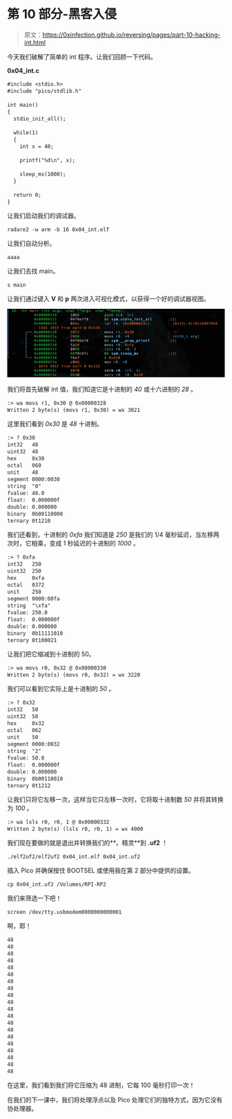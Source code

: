 # 第 10 部分-黑客入侵

> 原文：<https://0xinfection.github.io/reversing/pages/part-10-hacking-int.html>

今天我们破解了简单的 int 程序。让我们回顾一下代码。

**0x04_int.c**

```
#include <stdio.h>
#include "pico/stdlib.h"

int main() 
{
  stdio_init_all();

  while(1) 
  {
    int x = 40; 

    printf("%d\n", x); 

    sleep_ms(1000);
  }

  return 0;
}

```

让我们启动我们的调试器。

```
radare2 -w arm -b 16 0x04_int.elf

```

让我们自动分析。

```
aaaa

```

让我们去找 main。

```
s main

```

让我们通过键入 **V** 和 **p** 两次进入可视化模式，以获得一个好的调试器视图。

![](img/c3edabcb9cc7897160a5929462716191.png)

我们将首先破解 int 值，我们知道它是十进制的 *40* 或十六进制的 *28* 。

```
:> wa movs r1, 0x30 @ 0x00000328
Written 2 byte(s) (movs r1, 0x30) = wx 3021

```

这里我们看到 *0x30* 是 *48* 十进制。

```
:> ? 0x30
int32   48
uint32  48
hex     0x30
octal   060
unit    48
segment 0000:0030
string  "0"
fvalue: 48.0
float:  0.000000f
double: 0.000000
binary  0b00110000
ternary 0t1210

```

我们还看到，十进制的 *0xfa* 我们知道是 *250* 是我们的 1/4 毫秒延迟，当左移两次时，它相乘，变成 1 秒延迟的十进制的 *1000* 。

```
:> ? 0xfa
int32   250
uint32  250
hex     0xfa
octal   0372
unit    250
segment 0000:00fa
string  "\xfa"
fvalue: 250.0
float:  0.000000f
double: 0.000000
binary  0b11111010
ternary 0t100021

```

让我们把它缩减到十进制的 50。

```
:> wa movs r0, 0x32 @ 0x00000330
Written 2 byte(s) (movs r0, 0x32) = wx 3220

```

我们可以看到它实际上是十进制的 *50* 。

```
:> ? 0x32
int32   50
uint32  50
hex     0x32
octal   062
unit    50
segment 0000:0032
string  "2"
fvalue: 50.0
float:  0.000000f
double: 0.000000
binary  0b00110010
ternary 0t1212

```

让我们只将它左移一次，这样当它只左移一次时，它将取十进制数 *50* 并将其转换为 *100* 。

```
:> wa lsls r0, r0, 1 @ 0x00000332
Written 2 byte(s) (lsls r0, r0, 1) = wx 4000

```

我们现在要做的就是退出并转换我们的**。精灵**到 **.uf2** ！

```
./elf2uf2/elf2uf2 0x04_int.elf 0x04_int.uf2

```

插入 Pico 并确保按住 BOOTSEL 或使用我在第 2 部分中提供的设置。

```
cp 0x04_int.uf2 /Volumes/RPI-RP2

```

我们来筛选一下吧！

```
screen /dev/tty.usbmodem0000000000001

```

啊，耶！

```
48
48
48
48
48
48
48
48
48
48
48
48
48
48
48
48
48
48
48
48

```

在这里，我们看到我们将它压缩为 48 进制，它每 100 毫秒打印一次！

在我们的下一课中，我们将处理浮点以及 Pico 处理它们的独特方式，因为它没有协处理器。